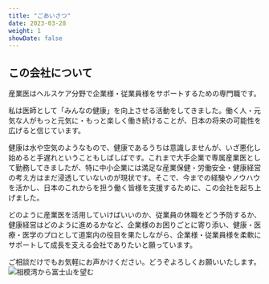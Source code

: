 ```yaml
---
title: "ごあいさつ"
date: 2023-03-28
weight: 1
showDate: false
---
```


## この会社について

産業医はヘルスケア分野で企業様・従業員様をサポートするための専門職です。

私は医師として「みんなの健康」を向上させる活動をしてきました。働く人・元気な人がもっと元気に・もっと楽しく働き続けることが、日本の将来の可能性を広げると信じています。

健康は水や空気のようなもので、健康であるうちは意識しませんが、いざ悪化し始めると手遅れということもしばしばです。これまで大手企業で専属産業医として勤務してきましたが、特に中小企業には満足な産業保健・労働安全・健康経営の考え方はまだ浸透していないのが現状です。そこで、今までの経験やノウハウを活かし、日本のこれからを担う働く皆様を支援するために、この会社を起ち上げました。

どのように産業医を活用していけばいいのか、従業員の休職をどう予防するか、健康経営はどのように進めるかなど、企業様のお困りごとに寄り添い、健康・医療・医学のプロとして道案内の役目を果たしながら、企業様・従業員様を柔軟にサポートして成長を支える会社でありたいと願っています。

ご相談だけでもお気軽にお声かけください。どうぞよろしくお願いいたします。
![相模湾から富士山を望む](https://upload.wikimedia.org/wikipedia/commons/thumb/b/ba/%E7%9B%B8%E6%A8%A1%E6%B9%BE.jpg/1200px-%E7%9B%B8%E6%A8%A1%E6%B9%BE.jpg?20220101034335 "相模湾から富士山を望む")